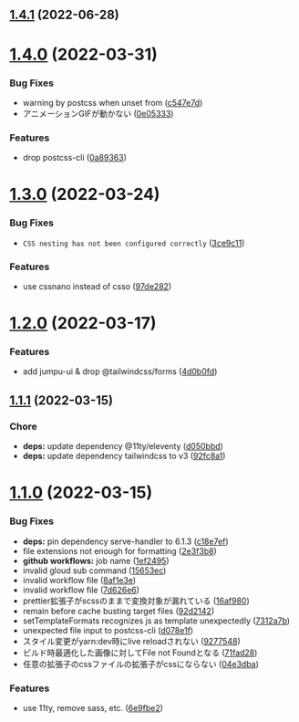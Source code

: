## [1.4.1](https://github.com/tuqulore/website-boilerplate/compare/v1.4.0...v1.4.1) (2022-06-28)



# [1.4.0](https://github.com/tuqulore/website-boilerplate/compare/v1.3.0...v1.4.0) (2022-03-31)


### Bug Fixes

* warning by postcss when unset from ([c547e7d](https://github.com/tuqulore/website-boilerplate/commit/c547e7d2ae5281503526fde6b916109e8a906929))
* アニメーションGIFが動かない ([0e05333](https://github.com/tuqulore/website-boilerplate/commit/0e053333228d87d68fe5c05ec2f05e6e80b72cdc))


### Features

* drop postcss-cli ([0a89363](https://github.com/tuqulore/website-boilerplate/commit/0a89363a742065ac08f72217f8af94f52830ad4b))



# [1.3.0](https://github.com/tuqulore/website-boilerplate/compare/v1.2.0...v1.3.0) (2022-03-24)


### Bug Fixes

* `CSS nesting has not been configured correctly` ([3ce9c11](https://github.com/tuqulore/website-boilerplate/commit/3ce9c11d3dd5d1d40dde65e9688b59e85d858fcd))


### Features

* use cssnano instead of csso ([97de282](https://github.com/tuqulore/website-boilerplate/commit/97de28221854be40718d2209ccb4d5f725c65ca1))



# [1.2.0](https://github.com/tuqulore/website-boilerplate/compare/v1.1.1...v1.2.0) (2022-03-17)


### Features

* add jumpu-ui & drop @tailwindcss/forms ([4d0b0fd](https://github.com/tuqulore/website-boilerplate/commit/4d0b0fdb15ee2db5fa1d147be644c7633e429c3a))



## [1.1.1](https://github.com/tuqulore/website-boilerplate/compare/v1.1.0...v1.1.1) (2022-03-15)


### Chore

* **deps:** update dependency @11ty/eleventy ([d050bbd](https://github.com/tuqulore/website-boilerplate/commit/d050bbd5727304f78af086cc7ad35f463c91f478))
* **deps:** update dependency tailwindcss to v3 ([92fc8a1](https://github.com/tuqulore/website-boilerplate/commit/92fc8a19421d8edd7d58b37079a8ae0cf4b92c89))


# [1.1.0](https://github.com/tuqulore/website-boilerplate/compare/v1.0.0...v1.1.0) (2022-03-15)


### Bug Fixes

* **deps:** pin dependency serve-handler to 6.1.3 ([c18e7ef](https://github.com/tuqulore/website-boilerplate/commit/c18e7ef177edfcae1b64404d519182f637150f4f))
* file extensions not enough for formatting ([2e3f3b8](https://github.com/tuqulore/website-boilerplate/commit/2e3f3b87e14a7eb1c0b209f74aa1c4352c928f87))
* **github workflows:** job name ([1ef2495](https://github.com/tuqulore/website-boilerplate/commit/1ef249517d2f135d0924dffeaec10e81122fd804))
* invalid gloud sub command ([15653ec](https://github.com/tuqulore/website-boilerplate/commit/15653ece18f67e2a847cb5cc768a9249b723a8d8))
* invalid workflow file ([8af1e3e](https://github.com/tuqulore/website-boilerplate/commit/8af1e3eff49f4a5f38f0c3ffe34b28d44980cb59))
* invalid workflow file ([7d626e6](https://github.com/tuqulore/website-boilerplate/commit/7d626e658f145630507b66dce0cb7aa197c20ee6))
* prettier拡張子がscssのままで変換対象が漏れている ([16af980](https://github.com/tuqulore/website-boilerplate/commit/16af980e5ead00d3b621ed58035fbedbe73931e7))
* remain before cache busting target files ([92d2142](https://github.com/tuqulore/website-boilerplate/commit/92d21424c37a13d838169e0b41aa09a4b395d327))
* setTemplateFormats recognizes js as template unexpectedly ([7312a7b](https://github.com/tuqulore/website-boilerplate/commit/7312a7b00a0d4c1b75c4c5a74d5d89fa0e9c9c59))
* unexpected file input to postcss-cli ([d078e1f](https://github.com/tuqulore/website-boilerplate/commit/d078e1fc9c9d8e2dd9e3c81381ebe11981f8c475))
* スタイル変更がyarn:dev時にlive reloadされない ([9277548](https://github.com/tuqulore/website-boilerplate/commit/927754896fd1315afee818bd33571e28f90bddc0))
* ビルド時最適化した画像に対してFile not Foundとなる ([71fad28](https://github.com/tuqulore/website-boilerplate/commit/71fad285d3f2c8c097aaa91ea832df2dcb15c814))
* 任意の拡張子のcssファイルの拡張子がcssにならない ([04e3dba](https://github.com/tuqulore/website-boilerplate/commit/04e3dbad99207f4b20829e93894daf0a4a191ea0))


### Features

* use 11ty, remove sass, etc. ([6e9fbe2](https://github.com/tuqulore/website-boilerplate/commit/6e9fbe2e5bc4d228ac1a226bb98d365c5b97a5f5))



